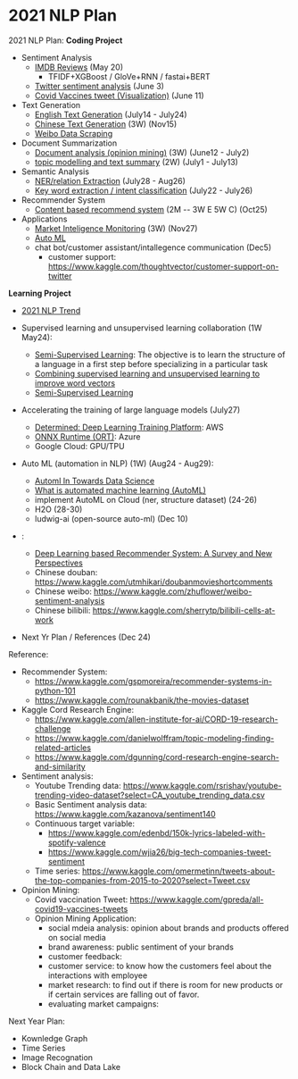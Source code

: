 # 2021 NLP Plan


2021 NLP Plan:
**Coding Project**
- Sentiment Analysis
  - [IMDB Reviews](https://github.com/jinfeijoy/NLP/tree/main/kaggle_IMDB_Review) (May 20)
    - TFIDF+XGBoost / GloVe+RNN / fastai+BERT
  - [Twitter sentiment analysis](https://github.com/jinfeijoy/NLP/tree/main/kaggle_Twitter_sentiment) (June 3)
  - [Covid Vaccines tweet (Visualization)](https://github.com/jinfeijoy/NLP/tree/main/kaggle_Covid19_vaccine_Twitter) (June 11)
- Text Generation
  - [English Text Generation](https://github.com/jinfeijoy/NLP/tree/main/text_generation) (July14 - July24) 
  - [Chinese Text Generation](https://github.com/jinfeijoy/NLP/tree/main/chinese_text_generation) (3W) (Nov15)
  - [Weibo Data Scraping](https://github.com/jinfeijoy/NLP/tree/main/weibo_spider)
- Document Summarization
  - [Document analysis (opinion mining)](https://github.com/jinfeijoy/NLP/tree/main/kaggle_article_analysis) (3W) (June12 - July2)
  - [topic modelling and text summary](https://github.com/jinfeijoy/NLP/tree/main/topic_modelling_text_summary) (2W) (July1 - July13)
- Semantic Analysis
  - [NER/relation Extraction](https://github.com/jinfeijoy/NLP/tree/main/information_extraction) (July28 - Aug26)
  - [Key word extraction / intent classification](https://github.com/jinfeijoy/NLP/tree/main/semantic_analysis) (July22 - July26)
- Recommender System
  - [Content based recommend system](https://github.com/jinfeijoy/NLP/tree/main/recomend_system) (2M -- 3W E 5W C) (Oct25)
- Applications
  - [Market Inteligence Monitoring](https://github.com/jinfeijoy/NLP/tree/main/market_inteligence_monitoring) (3W) (Nov27)
  - [Auto ML](https://github.com/jinfeijoy/NLP/tree/main/autoML)
  - chat bot/customer assistant/intallegence communication (Dec5)
    - customer support: https://www.kaggle.com/thoughtvector/customer-support-on-twitter


**Learning Project**
- [2021 NLP Trend](https://www.analyticsinsight.net/top-10-natural-language-processing-nlp-trends-for-2021/)
- Supervised learning and unsupervised learning collaboration (1W May24): 
  - [Semi-Supervised Learning](https://www.statworx.com/at/blog/5-types-of-machine-learning-algorithms-with-use-cases/#h-4-semi-supervised-learning): The objective is to learn the structure of a language in a first step before specializing in a particular task
  - [Combining supervised learning and unsupervised learning to improve word vectors](https://towardsdatascience.com/combining-supervised-learning-and-unsupervised-learning-to-improve-word-vectors-d4dea84ec36b)
  - [Semi-Supervised Learning](https://algorithmia.com/blog/semi-supervised-learning)
- Accelerating the training of large language models (July27)
  - [Determined: Deep Learning Training Platform](https://www.determined.ai/blog/faster-nlp-with-deep-learning-distributed-training): AWS
  - [ONNX Runtime (ORT)](https://www.onnxruntime.ai/): Azure
  - Google Cloud: GPU/TPU
- Auto ML (automation in NLP) (1W) (Aug24 - Aug29): 
  - [Automl In Towards Data Science](https://towardsdatascience.com/tagged/automl)
  - [What is automated machine learning (AutoML)](https://docs.microsoft.com/en-us/azure/machine-learning/concept-automated-ml) 
  - implement AutoML on Cloud (ner, structure dataset) (24-26)
  - H2O (28-30)
  - ludwig-ai (open-source auto-ml) (Dec 10)





- :
  - [Deep Learning based Recommender System: A Survey and New Perspectives](https://arxiv.org/pdf/1707.07435.pdf)
  - Chinese douban: https://www.kaggle.com/utmhikari/doubanmovieshortcomments
  - Chinese weibo: https://www.kaggle.com/zhuflower/weibo-sentiment-analysis
  - Chinese bilibili: https://www.kaggle.com/sherrytp/bilibili-cells-at-work






- Next Yr Plan / References (Dec 24)

Reference:
- Recommender System: 
  - https://www.kaggle.com/gspmoreira/recommender-systems-in-python-101
  - https://www.kaggle.com/rounakbanik/the-movies-dataset
- Kaggle Cord Research Engine:
  - https://www.kaggle.com/allen-institute-for-ai/CORD-19-research-challenge
  - https://www.kaggle.com/danielwolffram/topic-modeling-finding-related-articles
  - https://www.kaggle.com/dgunning/cord-research-engine-search-and-similarity
- Sentiment analysis:
  - Youtube Trending data: https://www.kaggle.com/rsrishav/youtube-trending-video-dataset?select=CA_youtube_trending_data.csv
  - Basic Sentiment analysis data: https://www.kaggle.com/kazanova/sentiment140 
  - Continuous target variable: 
    - https://www.kaggle.com/edenbd/150k-lyrics-labeled-with-spotify-valence
    - https://www.kaggle.com/wjia26/big-tech-companies-tweet-sentiment
  - Time series: https://www.kaggle.com/omermetinn/tweets-about-the-top-companies-from-2015-to-2020?select=Tweet.csv
- Opinion Mining: 
  - Covid vaccination Tweet: https://www.kaggle.com/gpreda/all-covid19-vaccines-tweets
  - Opinion Mining Application:
    - social mdeia analysis: opinion about brands and products offered on social media
    - brand awareness: public sentiment of your brands
    - customer feedback: 
    - customer service: to know how the customers feel about the interactions with employee
    - market research: to find out if there is room for new products or if certain services are falling out of favor.
    - evaluating market campaigns: 


Next Year Plan:
- Kownledge Graph
- Time Series
- Image Recognation 
- Block Chain and Data Lake

